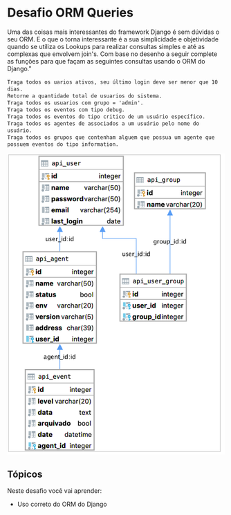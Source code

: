 # Desafio ORM Queries

 Uma das coisas mais interessantes do framework Django é sem dúvidas o seu ORM.
  E o que o torna interessante é a sua simplicidade e objetividade quando se utiliza os
   Lookups para realizar consultas simples e até as complexas que envolvem join's. 
   Com base no desenho a seguir complete as funções para que façam as seguintes consultas usando o ORM do Django."
    
    Traga todos os uarios ativos, seu último login deve ser menor que 10 dias.
    Retorne a quantidade total de usuarios do sistema.
    Traga todos os usuarios com grupo = 'admin'.
    Traga todos os eventos com tipo debug.
    Traga todos os eventos do tipo critico de um usuário específico.
    Traga todos os agentes de associados a um usuário pelo nome do usuário.
    Traga todos os grupos que contenham alguem que possua um agente que possuem eventos do tipo information.


![](challenge.png?raw=true "Imagem")
## Tópicos

Neste desafio você vai aprender:

- Uso correto do ORM do Django
